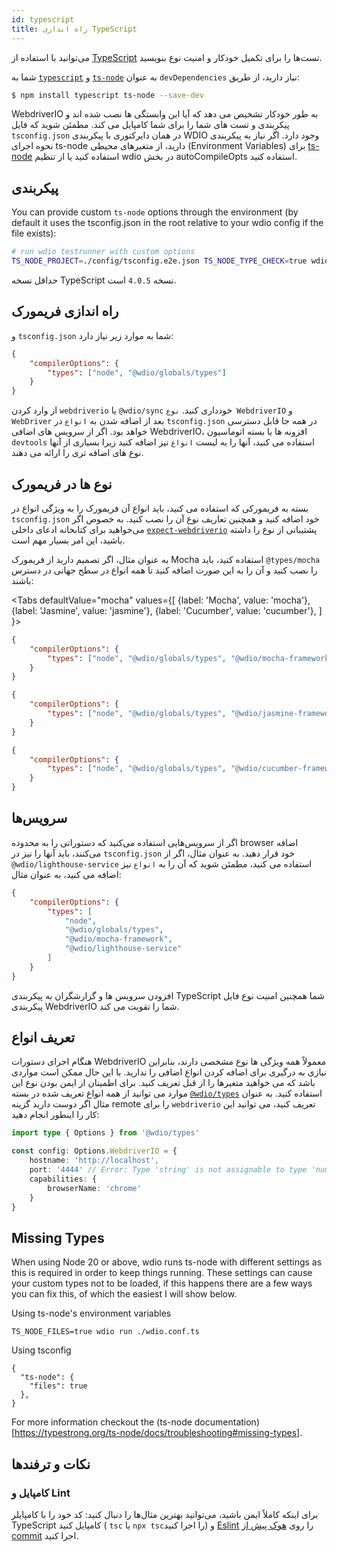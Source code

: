 ```yaml
---
id: typescript
title: راه اندازی TypeScript
---
```


می‌توانید با استفاده از [TypeScript](http://www.typescriptlang.org) تست‌ها را برای تکمیل خودکار و امنیت نوع بنویسید.

شما به [`typescript`](https://github.com/microsoft/TypeScript) و [`ts-node`](https://github.com/TypeStrong/ts-node) به عنوان `devDependencies` نیاز دارید، از طریق:

```bash npm2yarn
$ npm install typescript ts-node --save-dev
```

WebdriverIO به طور خودکار تشخیص می دهد که آیا این وابستگی ها نصب شده اند و پیکربندی و تست های شما را برای شما کامپایل می کند. مطمئن شوید که فایل `tsconfig.json` در همان دایرکتوری با پیکربندی WDIO وجود دارد. اگر نیاز به پیکربندی نحوه اجرای ts-node دارید، از متغیرهای محیطی (Environment Variables) برای [ts-node](https://www.npmjs.com/package/ts-node#options) استفاده کنید یا از تنظیم wdio در بخش autoCompileOpts استفاده کنید.

## پیکربندی

You can provide custom `ts-node` options through the environment (by default it uses the tsconfig.json in the root relative to your wdio config if the file exists):

```sh
# run wdio testrunner with custom options
TS_NODE_PROJECT=./config/tsconfig.e2e.json TS_NODE_TYPE_CHECK=true wdio run wdio.conf.ts
```

حداقل نسخه TypeScript نسخه `4.0.5` است.

## راه اندازی فریمورک

و `tsconfig.json` شما به موارد زیر نیاز دارد:

```json title="tsconfig.json"
{
    "compilerOptions": {
        "types": ["node", "@wdio/globals/types"]
    }
}
```

از وارد کردن `webdriverio` یا `@wdio/sync` خودداری کنید. `نوع WebdriverIO` و `WebDriver` بعد از اضافه شدن به `انواع` در `tsconfig.json` در همه جا قابل دسترسی خواهد بود. اگر از سرویس های اضافی WebdriverIO، افزونه ها یا بسته اتوماسیون `devtools` استفاده می کنید، آنها را به لیست `انواع` نیز اضافه کنید زیرا بسیاری از آنها نوع های اضافه تری را ارائه می دهند.

## نوع ها در فریمورک

بسته به فریمورکی که استفاده می کنید، باید انواع آن فریمورک را به ویژگی انواع در `tsconfig.json` خود اضافه کنید و همچنین تعاریف نوع آن را نصب کنید. به خصوص اگر می‌خواهید برای کتابخانه ادعای داخلی [`expect-webdriverio`](https://www.npmjs.com/package/expect-webdriverio) پشتیبانی از نوع را داشته باشید، این امر بسیار مهم است.

به عنوان مثال، اگر تصمیم دارید از فریمورک Mocha استفاده کنید، باید `@types/mocha` را نصب کنید و آن را به این صورت اضافه کنید تا همه انواع در سطح جهانی در دسترس باشند:

<Tabs
  defaultValue="mocha"
  values={[
    {label: 'Mocha', value: 'mocha'},
 {label: 'Jasmine', value: 'jasmine'},
 {label: 'Cucumber', value: 'cucumber'},
 ]
}>
<TabItem value="mocha">

```json title="tsconfig.json"
{
    "compilerOptions": {
        "types": ["node", "@wdio/globals/types", "@wdio/mocha-framework"]
    }
}
```

</TabItem>
<TabItem value="jasmine">

```json title="tsconfig.json"
{
    "compilerOptions": {
        "types": ["node", "@wdio/globals/types", "@wdio/jasmine-framework"]
    }
}
```

</TabItem>
<TabItem value="cucumber">

```json title="tsconfig.json"
{
    "compilerOptions": {
        "types": ["node", "@wdio/globals/types", "@wdio/cucumber-framework"]
    }
}
```

</TabItem>
</Tabs>

## سرویس‌ها

اگر از سرویس‌هایی استفاده می‌کنید که دستوراتی را به محدوده browser اضافه می‌کنند، باید آنها را نیز در `tsconfig.json` خود قرار دهید. به عنوان مثال، اگر از `@wdio/lighthouse-service` استفاده می کنید، مطمئن شوید که آن را به `انواع` نیز اضافه می کنید، به عنوان مثال:

```json title="tsconfig.json"
{
    "compilerOptions": {
        "types": [
            "node",
            "@wdio/globals/types",
            "@wdio/mocha-framework",
            "@wdio/lighthouse-service"
        ]
    }
}
```

افزودن سرویس ها و گزارشگران به پیکربندی TypeScript شما همچنین امنیت نوع فایل پیکربندی WebdriverIO شما را تقویت می کند.

## تعریف انواع

هنگام اجرای دستورات WebdriverIO معمولاً همه ویژگی ها نوع مشخصی دارند، بنابراین نیازی به درگیری برای اضافه کردن انواع اضافی را ندارید. با این حال ممکن است مواردی باشد که می خواهید متغیرها را از قبل تعریف کنید. برای اطمینان از ایمن بودن نوع این موارد می توانید از همه انواع تعریف شده در بسته [`@wdio/types`](https://www.npmjs.com/package/@wdio/types) استفاده کنید. به عنوان مثال اگر دوست دارید گزینه remote را برای `webdriverio` تعریف کنید، می توانید این کار را اینطور انجام دهید:

```ts
import type { Options } from '@wdio/types'

const config: Options.WebdriverIO = {
    hostname: 'http://localhost',
    port: '4444' // Error: Type 'string' is not assignable to type 'number'.ts(2322)
    capabilities: {
        browserName: 'chrome'
    }
}
```

## Missing Types

When using Node 20 or above, wdio runs ts-node with different settings as this is required in order to keep things running. These settings can cause your custom types not to be loaded, if this happens there are a few ways you can fix this, of which the easiest I will show below.

Using ts-node's environment variables
```
TS_NODE_FILES=true wdio run ./wdio.conf.ts
```

Using tsconfig
```
{
  "ts-node": {
    "files": true
  },
}
```

For more information checkout the (ts-node documentation)[https://typestrong.org/ts-node/docs/troubleshooting#missing-types].

## نکات و ترفندها

### کامپایل و Lint

برای اینکه کاملاً ایمن باشید، می‌توانید بهترین مثال‌ها را دنبال کنید: کد خود را با کامپایلر TypeScript کامپایل کنید ( `tsc` یا `npx tsc`را اجرا کنید) و [Eslint](https://www.npmjs.com/package/@typescript-eslint/eslint-plugin) را روی [هوک پیش از commit](https://github.com/typicode/husky) اجرا کنید.
